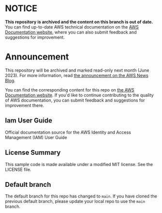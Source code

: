 # NOTICE

**This repository is archived and the content on this branch is out of date.** You can find up-to-date AWS technical documentation on the [AWS Documentation website](https://docs.aws.amazon.com/), where you can also submit feedback and suggestions for improvement.

# Announcement

This repository will be archived and marked read-only next month (June 2023). For more information, read [the announcement on the AWS News Blog](https://aws.amazon.com/blogs/aws/retiring-the-aws-documentation-on-github/).

You can find the corresponding content for this repo on [the AWS Documentation website](https://docs.aws.amazon.com/IAM/latest/UserGuide). If you'd like to continue contributing to the quality of AWS documentation, you can submit feedback and suggestions for improvement there.

## Iam User Guide

Official documentation source for the AWS Identity and Access Management (IAM) User Guide

## License Summary

This sample code is made available under a modified MIT license. See the LICENSE file.

## Default branch
The default branch for this repo has changed to `main`. 
If you have cloned the previous default branch, please update your local repo to use the `main` branch. 
